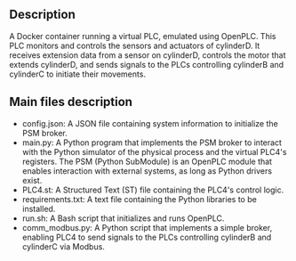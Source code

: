 ## Description
A Docker container running a virtual PLC, emulated using OpenPLC. This PLC monitors and controls the sensors and actuators of cylinderD. It receives extension data from a sensor on cylinderD, controls the motor that extends cylinderD, and sends signals to the PLCs controlling cylinderB and cylinderC to initiate their movements.

## Main files description
- config.json: A JSON file containing system information to initialize the PSM broker.
- main.py: A Python program that implements the PSM broker to interact with the Python simulator of the physical process and the virtual PLC4's registers. The PSM (Python SubModule) is an OpenPLC module that enables interaction with external systems, as long as Python drivers exist.
- PLC4.st: A Structured Text (ST) file containing the PLC4's control logic.
- requirements.txt: A text file containing the Python libraries to be installed.
- run.sh: A Bash script that initializes and runs OpenPLC.
- comm_modbus.py: A Python script that implements a simple broker, enabling PLC4 to send signals to the PLCs controlling cylinderB and cylinderC via Modbus.
